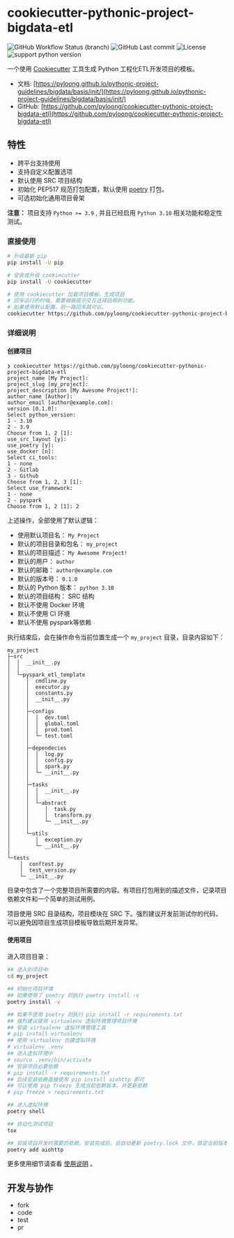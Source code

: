# cookiecutter-pythonic-project-bigdata-etl

![GitHub Workflow Status (branch)](https://img.shields.io/github/actions/workflow/status/pyloong/cookiecutter-pythonic-project-bigdata-etl/main.yml?style=flat-square)
![GitHub Last commit](https://img.shields.io/github/last-commit/pyloong/cookiecutter-pythonic-project-bigdata-etl?style=flat-square)
![License](https://img.shields.io/github/license/pyloong/cookiecutter-pythonic-project-bigdata-etl?style=flat-square)
![support python version](https://img.shields.io/badge/python-3.9%20%7C%203.10-blue)

一个使用 [Cookiecutter](https://github.com/cookiecutter/cookiecutter) 工具生成 Python 工程化ETL开发项目的模板。

- 文档: [https://pyloong.github.io/pythonic-project-guidelines/bigdata/basis/init/](https://pyloong.github.io/pythonic-project-guidelines/bigdata/basis/init/)
- GitHub: [https://github.com/pyloong/cookiecutter-pythonic-project-bigdata-etl](https://github.com/pyloong/cookiecutter-pythonic-project-bigdata-etl)

## 特性

- 跨平台支持使用
- 支持自定义配置选项
- 默认使用 SRC 项目结构
- 初始化 PEP517 规范打包配置，默认使用 [poetry](https://python-poetry.org/) 打包。
- 可选初始化通用项目骨架

**注意：** 项目支持 `Python >= 3.9` , 并且已经启用 `Python 3.10` 相关功能和稳定性测试。

### 直接使用

```bash
# 升级最新 pip
pip install -U pip

# 安装或升级 cookiecutter
pip install -U cookiecutter

# 使用 cookiecutter 加载项目模板，生成项目
# 回车运行的时候，需要根据提示交互选择启用的功能。
# 如果使用默认配置，则一路回车就可以。
cookiecutter https://github.com/pyloong/cookiecutter-pythonic-project-bigdata-etl
```

### 详细说明

#### 创建项目

```text
❯ cookiecutter https://github.com/pyloong/cookiecutter-pythonic-project-bigdata-etl
project_name [My Project]: 
project_slug [my_project]: 
project_description [My Awesome Project!]: 
author_name [Author]: 
author_email [author@example.com]: 
version [0.1.0]: 
Select python_version:
1 - 3.10
2 - 3.9
Choose from 1, 2 [1]: 
use_src_layout [y]: 
use_poetry [y]: 
use_docker [n]: 
Select ci_tools:
1 - none
2 - Gitlab
3 - Github
Choose from 1, 2, 3 [1]: 
Select use_framework:
1 - none
2 - pyspark
Choose from 1, 2 [1]: 2
```

上述操作，全部使用了默认逻辑：

- 使用默认项目名： `My Project`
- 默认的项目目录和包名： `my_project`
- 默认的项目描述： `My Awesome Project!`
- 默认的用户： `author`
- 默认的邮箱： `author@example.com`
- 默认的版本号： `0.1.0`
- 默认的 Python 版本： `python 3.10`
- 默认的项目结构： SRC 结构
- 默认不使用 Docker 环境
- 默认不使用 CI 环境
- 默认不使用 pyspark等依赖

执行结束后，会在操作命令当前位置生成一个 `my_project` 目录，目录内容如下：

```text
my_project
├─src
│  │  __init__.py
│  │
│  └─pyspark_etl_template
│     │  cmdline.py
│     │  executor.py
│     │  constants.py
│     │  __init__.py
│     │
│     ├─configs
│     │  │  dev.toml
│     │  │  global.toml
│     │  │  prod.toml
│     │  └─ test.toml
│     │
│     ├─dependecies
│     │  │  log.py
│     │  │  config.py
│     │  │  spark.py
│     │  └─ __init__.py
│     │
│     ├─tasks
│     │  │  __init__.py
│     │  │
│     │  └─abstract
│     │     │  task.py
│     │     │  transform.py
│     │     └─ __init__.py
│     │
│     └─utils
│        │  exception.py
│        └─ __init__.py
|
└─tests
    │  conftest.py
    │  test_version.py
    └─ __init__.py
```

目录中包含了一个完整项目所需要的内容。有项目打包用到的描述文件，记录项目依赖文件和一个简单的测试用例。

项目使用 SRC 目录结构，项目模块在 SRC 下。强烈建议开发前测试你的代码，可以避免因项目生成项目模板导致后期开发异常。

#### 使用项目

进入项目目录：

```bash
## 进入到项目中
cd my_project

## 初始化项目环境
## 如果使用了 poetry 则执行 poetry install -v 
poetry install -v

## 如果不使用 poetry 则执行 pip install -r requirements.txt
## 强烈建议使用 virtualenv 虚拟环境管理项目环境
## 安装 virtualenv 虚拟环境管理工具
# pip install virtualenv
## 使用 virtualenv 创建虚拟环境
# virtualenv .venv
## 进入虚拟环境中
# source .venv/bin/activate
## 安装项目必要依赖
# pip install -r requirements.txt
## 后续安装依赖直接使用 pip install aiohttp 即可
## 可以使用 pip freeze 生成当前依赖版本，并更新依赖
# pip freeze > requirements.txt

## 进入虚拟环境
poetry shell

## 自动化测试项目
tox

## 安装项目开发时需要的依赖。安装完成后，会自动更新 poetry.lock 文件，锁定当前版本。
poetry add aiohttp
```

更多使用细节请查看 [使用说明](./docs/usage.md) 。

## 开发与协作

- fork
- code
- test
- pr
